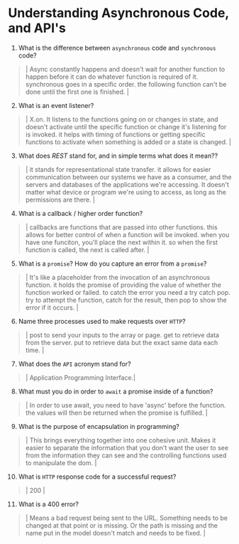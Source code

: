 # Understanding Asynchronous Code, and API's
01. What is the difference between `asynchronous` code and `synchronous` code?

  > | Async constantly happens and doesn't wait for another function to happen before it can do whatever function is required of it. synchronous goes in a specific order. the following function can't be done until the first one is finished.  |

02. What is an event listener?

  > | X.on. It listens to the functions going on or changes in state, and doesn't activate until the specific function or change it's listening for is invoked. it helps with timing of functions or getting specific functions to activate when something is added or a state is changed. |

03. What does *REST* stand for, and in simple terms what does it mean??

  > | it stands for representational state transfer. it allows for easier communication between our systems we have as a consumer, and the servers and databases of the applications we're accessing. It doesn't matter what device or program we're using to access, as long as the permissions are there.   |

04. What is a callback / higher order function?

  > | callbacks are functions that are passed into other functions. this allows for better control of when a function will be invoked. when you have one funciton, you'll place the next within it. so when the first function is called, the next is called after. |

05. What is a `promise`? How do you capture an error from a `promise`?

  > | It's like a placeholder from the invocation of an asynchronous function. it holds the promise of providing the value of whether the function worked or failed. to catch the error you need a try catch pop. try to attempt the function, catch for the result, then pop to show the error if it occurs.  |

06. Name three processes used to make requests over `HTTP`?

  > | post to send your inputs to the array or page. get to retrieve data from the server. put to retrieve data but the exact same data each time.  |

07. What does the `API` acronym stand for?

  > | Application Programming Interface.|

08. What must you do in order to `await` a promise inside of a function?

  > | In order to use await, you need to have 'async' before the function. the values will then be returned when the promise is fulfilled. |

09. What is the purpose of encapsulation in programming?

  > | This brings everything together into one cohesive unit. Makes it easier to separate the information that you don't want the user to see from the information they can see and the controlling functions used to manipulate the dom.  |

10. What is `HTTP` response code for a successful request?

  > | 200 |

11. What is a 400 error?

  > | Means a bad request being sent to the URL. Something needs to be changed at that point or is missing. Or the path is missing and the name put in the model doesn't match and needs to be fixed.  |
